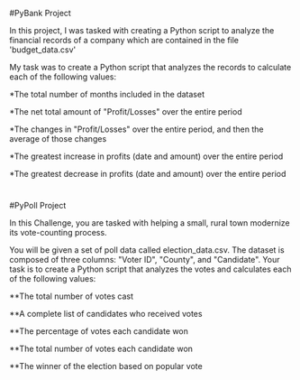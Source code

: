 #PyBank Project

In this project, I was tasked with creating a Python script to analyze the financial records of a company which are contained in the file 'budget_data.csv'

My task was to create a Python script that analyzes the records to calculate each of the following values:

*The total number of months included in the dataset

*The net total amount of "Profit/Losses" over the entire period

*The changes in "Profit/Losses" over the entire period, and then the average of those changes

*The greatest increase in profits (date and amount) over the entire period

*The greatest decrease in profits (date and amount) over the entire period

#
#PyPoll Project

In this Challenge, you are tasked with helping a small, rural town modernize its vote-counting process.

You will be given a set of poll data called election_data.csv. The dataset is composed of three columns: "Voter ID", "County", and "Candidate". Your task is to create a Python script that analyzes the votes and calculates each of the following values:

**The total number of votes cast

**A complete list of candidates who received votes

**The percentage of votes each candidate won

**The total number of votes each candidate won

**The winner of the election based on popular vote
